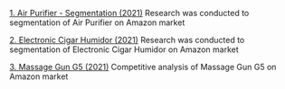 <a href="https://github.com/KainaraDm/productech_projects/blob/main/segmentation/Air%20Purifier%20-%20Segmentation.xlsx">1. Air Purifier - Segmentation (2021)</a> Research was conducted to 
segmentation of Air Purifier on Amazon market

<a href="https://github.com/KainaraDm/productech_projects/blob/main/segmentation/Electronic%20Cigar%20Humidor%20-%20Segmentation.xlsx">2. Electronic Cigar Humidor (2021)</a> Research was conducted to segmentation of Electronic Cigar Humidor on Amazon market

<a href="https://github.com/KainaraDm/productech_projects/blob/main/segmentation/Electronic%20Cigar%20Humidor%20-%20Segmentation.xlsx">3. Massage Gun G5 (2021)</a> Competitive analysis of  Massage Gun G5 on Amazon market
